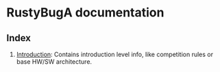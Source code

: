 # RustyBugA documentation

## Index

1. [Introduction](./1-Introduction/README.md): Contains introduction level info, like competition rules or base HW/SW architecture.